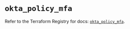 # `okta_policy_mfa`

Refer to the Terraform Registry for docs: [`okta_policy_mfa`](https://registry.terraform.io/providers/okta/okta/4.13.0/docs/resources/policy_mfa).
